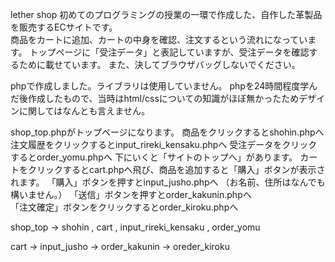 lether shop 
初めてのプログラミングの授業の一環で作成した、自作した革製品を販売するECサイトです。  
商品をカートに追加、カートの中身を確認、注文するという流れになっています。
トップページに「受注データ」と表記していますが、受注データを確認するために載せています。
また、決してブラウザバッグしないでください。

phpで作成しました。ライブラリは使用していません。
phpを24時間程度学んだ後作成したもので、当時はhtml/cssについての知識がほぼ無かったためデザインに関してはなんとも言えません。

shop_top.phpがトップページになります。
商品をクリックするとshohin.phpへ
注文履歴をクリックするとinput_rireki_kensaku.phpへ
受注データをクリックするとorder_yomu.phpへ 下にいくと「サイトのトップへ」があります。
カートをクリックするとcart.phpへ飛び、商品を追加すると「購入」ボタンが表示されます。
「購入」ボタンを押すとinput_jusho.phpへ （お名前、住所はなんでも構いません。）
「送信」ボタンを押すとorder_kakunin.phpへ  
「注文確定」ボタンをクリックするとorder_kiroku.phpへ  

shop_top → shohin , cart , input_rireki_kensaku , order_yomu  

cart → input_jusho → order_kakunin → oreder_kiroku

